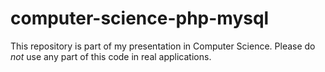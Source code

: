 # computer-science-php-mysql
This repository is part of my presentation in Computer Science. 
Please do *not* use any part of this code in real applications.
